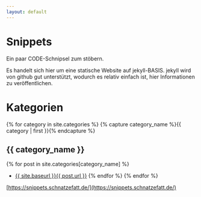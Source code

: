 ```yaml
---
layout: default
---
```



# Snippets

Ein paar CODE-Schnipsel zum stöbern.

Es handelt sich hier um eine statische Website auf jekyll-BASIS. jekyll wird von github gut unterstützt, wodurch es relativ einfach ist, hier Informationen zu veröffentlichen.

# Kategorien

<!-- found here https://blog.webjeda.com/jekyll-categories/ -->

{% for category in site.categories %}
{% capture category_name %}{{ category | first }}{% endcapture %}
## {{ category_name }}
{% for post in site.categories[category_name] %}
- [{{ site.baseurl }}{{ post.url }}]({{post.title}})
{% endfor %}
{% endfor %}

[https://snippets.schnatzefatt.de/](https://snippets.schnatzefatt.de/)
